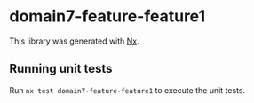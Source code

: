 # domain7-feature-feature1

This library was generated with [Nx](https://nx.dev).

## Running unit tests

Run `nx test domain7-feature-feature1` to execute the unit tests.
